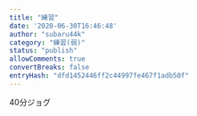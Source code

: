 ```yaml
---
title: "練習"
date: '2020-06-30T16:46:48'
author: "subaru44k"
category: "練習(弱)"
status: "publish"
allowComments: true
convertBreaks: false
entryHash: "dfd1452446ff2c44997fe467f1adb50f"
---
```

40分ジョグ
